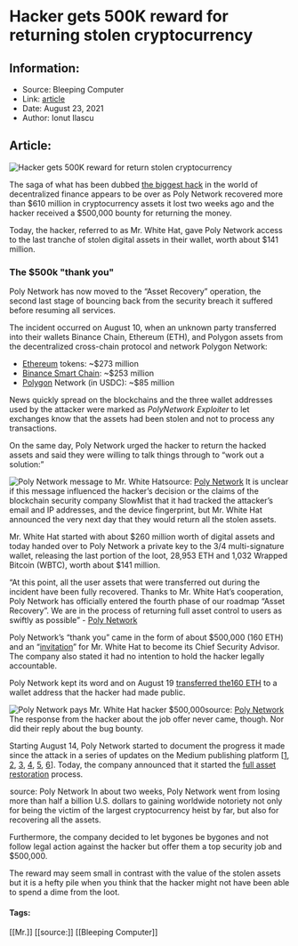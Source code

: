 # Hacker gets 500K reward for returning stolen cryptocurrency
### 

## Information:
+ Source: Bleeping Computer
+ Link: [article](https://www.bleepingcomputer.com/news/security/hacker-gets-500k-reward-for-returning-stolen-cryptocurrency/)
+ Date: August 23, 2021
+ Author: Ionut Ilascu


## Article:
![Hacker gets 500K reward for return stolen cryptocurrency](https://www.bleepstatic.com/content/hl-images/2021/07/15/Lights-Man-Action.jpg)


The saga of what has been dubbed [the biggest hack](https://www.bleepingcomputer.com/news/security/over-600-million-reportedly-stolen-in-cryptocurrency-hack/) in the world of decentralized finance appears to be over as Poly Network recovered more than $610 million in cryptocurrency assets it lost two weeks ago and the hacker received a $500,000 bounty for returning the money.


Today, the hacker, referred to as Mr. White Hat, gave Poly Network access to the last tranche of stolen digital assets in their wallet, worth about $141 million.


### The $500k "thank you"


Poly Network has now moved to the “Asset Recovery” operation, the second last stage of bouncing back from the security breach it suffered before resuming all services.


The incident occurred on August 10, when an unknown party transferred into their wallets Binance Chain, Ethereum (ETH), and Polygon assets from the decentralized cross-chain protocol and network Polygon Network:


* [Ethereum](https://etherscan.io/address/0xc8a65fadf0e0ddaf421f28feab69bf6e2e589963) tokens: ~$273 million
* [Binance Smart Chain](https://bscscan.com/address/0x0d6e286a7cfd25e0c01fee9756765d8033b32c71): ~$253 million
* [Polygon](https://polygonscan.com/address/0x5dc3603C9D42Ff184153a8a9094a73d461663214) Network (in USDC): ~$85 million


News quickly spread on the blockchains and the three wallet addresses used by the attacker were marked as *PolyNetwork Exploiter* to let exchanges know that the assets had been stolen and not to process any transactions.


On the same day, Poly Network urged the hacker to return the hacked assets and said they were willing to talk things through to “work out a solution:”



![Poly Network message to Mr. White Hat](https://www.bleepstatic.com/images/news/u/1100723/2021/PolyNetworkMessage.jpg)source: [Poly Network](https://twitter.com/PolyNetwork2/status/1425123153009803267)
It is unclear if this message influenced the hacker’s decision or the claims of the blockchain security company SlowMist that it had tracked the attacker’s email and IP addresses, and the device fingerprint, but Mr. White Hat announced the very next day that they would return all the stolen assets.


Mr. White Hat started with about $260 million worth of digital assets and today handed over to Poly Network a private key to the 3/4 multi-signature wallet, releasing the last portion of the loot, 28,953 ETH and 1,032 Wrapped Bitcoin (WBTC), worth about $141 million.



“At this point, all the user assets that were transferred out during the incident have been fully recovered. Thanks to Mr. White Hat’s cooperation, Poly Network has officially entered the fourth phase of our roadmap “Asset Recovery”. We are in the process of returning full asset control to users as swiftly as possible” - [Poly Network](https://polynetwork.medium.com/)



Poly Network’s “thank you” came in the form of about $500,000 (160 ETH) and an “[invitation](https://medium.com/poly-network/latest-updates-aug-17-241398d64a40)” for Mr. White Hat to become its Chief Security Advisor. The company also stated it had no intention to hold the hacker legally accountable.


Poly Network kept its word and on August 19 [transferred the160 ETH](https://etherscan.io/tx/0x814e6a21c8eb34b62a05c1d0b14ee932873c62ef3c8575dc49bcf12004714eda) to a wallet address that the hacker had made public.



![Poly Network pays Mr. White Hat hacker $500,000](https://www.bleepstatic.com/images/news/u/1100723/2021/PolyNetworkMessage01.jpg)source: [Poly Network](https://twitter.Com/PolyNetwork2/status/1428189493614366734)
The response from the hacker about the job offer never came, though. Nor did their reply about the bug bounty.


Starting August 14, Poly Network started to document the progress it made since the attack in a series of updates on the Medium publishing platform [[1](https://medium.com/poly-network/poly-network-roadmap-for-the-next-phase-9f84c03c2e53), [2](https://medium.com/poly-network/poly-network-mainnet-upgrade-goes-live-d708f4fa2cf1), [3](https://medium.com/poly-network/latest-updates-aug-17-241398d64a40), [4](https://medium.com/poly-network/latest-updates-aug-19-ed7ab8e5c2f0), [5](https://medium.com/poly-network/latest-updates-aug-20-a12447c6d899), [6](https://medium.com/poly-network/latest-updates-aug-23-7f6cca47b574)]. Today, the company announced that it started the [full asset restoration](https://medium.com/poly-network/poly-network-commences-full-asset-restoration-7f5c548423b9) process.



![Poly Network recovery roadmap](data:image/gif;base64,R0lGODlhAQABAAAAACH5BAEKAAEALAAAAAABAAEAAAICTAEAOw==)source: Poly Network
In about two weeks, Poly Network went from losing more than half a billion U.S. dollars to gaining worldwide notoriety not only for being the victim of the largest cryptocurrency heist by far, but also for recovering all the assets.


Furthermore, the company decided to let bygones be bygones and not follow legal action against the hacker but offer them a top security job and $500,000.


The reward may seem small in contrast with the value of the stolen assets but it is a hefty pile when you think that the hacker might not have been able to spend a dime from the loot.




#### Tags:
[[Mr.]] [[source:]] [[Bleeping Computer]]
